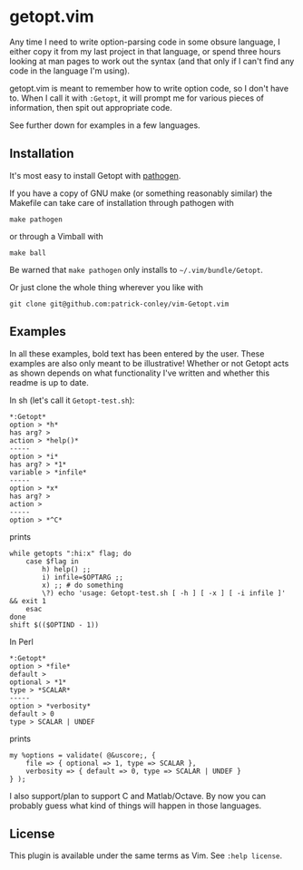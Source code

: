 getopt.vim
==========

Any time I need to write option-parsing code in some obsure language, I either
copy it from my last project in that language, or spend three hours looking at
man pages to work out the syntax (and that only if I can't find any code in the
language I'm using).

getopt.vim is meant to remember how to write option code, so I don't have to.
When I call it with `:Getopt`, it will prompt me for various pieces of
information, then spit out appropriate code.

See further down for examples in a few languages.

Installation
------------

It's most easy to install Getopt with
[pathogen](https://github.com/tpope/vim-pathogen).

If you have a copy of GNU make (or something reasonably similar) the Makefile
can take care of installation through pathogen with

    make pathogen

or through a Vimball with

    make ball

Be warned that `make pathogen` only installs to `~/.vim/bundle/Getopt`.

Or just clone the whole thing wherever you like with

    git clone git@github.com:patrick-conley/vim-Getopt.vim

Examples
--------

In all these examples, bold text has been entered by the user. These examples
are also only meant to be illustrative! Whether or not Getopt acts as shown
depends on what functionality I've written and whether this readme is up to
date.

In sh (let's call it `Getopt-test.sh`):

    *:Getopt*
    option > *h*
    has arg? > 
    action > *help()*
    -----
    option > *i*
    has arg? > *1*
    variable > *infile*
    -----
    option > *x*
    has arg? >
    action >
    -----
    option > *^C*

prints
   
    while getopts ":hi:x" flag; do
        case $flag in
            h) help() ;;
            i) infile=$OPTARG ;;
            x) ;; # do something
            \?) echo 'usage: Getopt-test.sh [ -h ] [ -x ] [ -i infile ]' && exit 1
        esac
    done
    shift $(($OPTIND - 1))

In Perl

    *:Getopt*
    option > *file*
    default > 
    optional > *1*
    type > *SCALAR*
    -----
    option > *verbosity*
    default > 0
    type > SCALAR | UNDEF

prints

    my %options = validate( @&uscore;, {
        file => { optional => 1, type => SCALAR },
        verbosity => { default => 0, type => SCALAR | UNDEF }
    } );

I also support/plan to support C and Matlab/Octave. By now you can probably
guess what kind of things will happen in those languages.

License
-------

This plugin is available under the same terms as Vim. See `:help license`.
